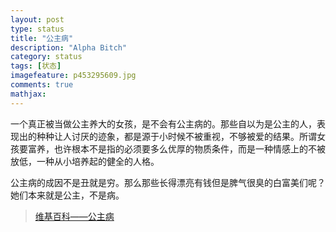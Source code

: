 ```yaml
---
layout: post
type: status
title: "公主病"
description: "Alpha Bitch"
category: status
tags: [状态]
imagefeature: p453295609.jpg
comments: true
mathjax: 
---
```


一个真正被当做公主养大的女孩，是不会有公主病的。那些自以为是公主的人，表现出的种种让人讨厌的迹象，都是源于小时候不被重视，不够被爱的结果。所谓女孩要富养，也许根本不是指的必须要多么优厚的物质条件，而是一种情感上的不被放低，一种从小培养起的健全的人格。 

公主病的成因不是丑就是穷。那么那些长得漂亮有钱但是脾气很臭的白富美们呢？她们本来就是公主，不是病。

> [维基百科——公主病](https://zh.wikipedia.org/wiki/%E5%85%AC%E4%B8%BB%E7%97%85 "公主病")